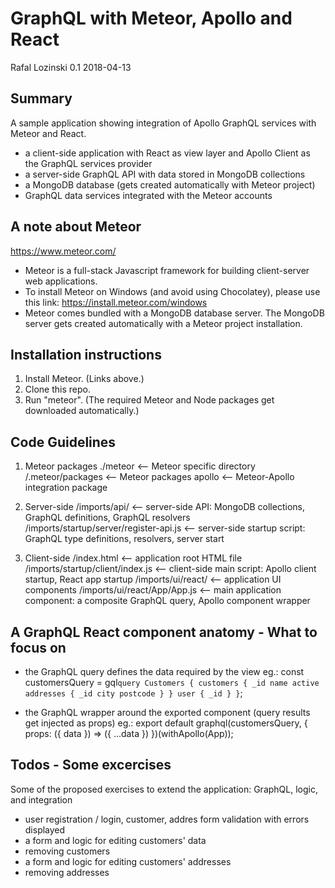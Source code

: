 # GraphQL with Meteor, Apollo and React
Rafal Lozinski 0.1 2018-04-13


## Summary

A sample application showing integration of Apollo GraphQL services with Meteor and React.

* a client-side application with React as view layer and Apollo Client as the GraphQL services provider
* a server-side GraphQL API with data stored in MongoDB collections
* a MongoDB database (gets created automatically with Meteor project)
* GraphQL data services integrated with the Meteor accounts


## A note about Meteor

https://www.meteor.com/

* Meteor is a full-stack Javascript framework for building client-server web applications.
* To install Meteor on Windows (and avoid using Chocolatey), please use this link: https://install.meteor.com/windows
* Meteor comes bundled with a MongoDB database server. The MongoDB server gets created automatically with a Meteor project installation.


## Installation instructions

1. Install Meteor. (Links above.)
2. Clone this repo.
3. Run "meteor". (The required Meteor and Node packages get downloaded automatically.)


## Code Guidelines

1. Meteor packages
./meteor                                    <-- Meteor specific directory
/.meteor/packages                           <-- Meteor packages
apollo                                      <-- Meteor-Apollo integration package

2. Server-side
/imports/api/                               <-- server-side API: MongoDB collections, GraphQL definitions, GraphQL resolvers
/imports/startup/server/register-api.js     <-- server-side startup script: GraphQL type definitions, resolvers, server start

3. Client-side
/index.html                                 <-- application root HTML file
/imports/startup/client/index.js            <-- client-side main script: Apollo client startup, React app startup
/imports/ui/react/                          <-- application UI components
/imports/ui/react/App/App.js                <-- main application component: a composite GraphQL query, Apollo component wrapper


## A GraphQL React component anatomy - What to focus on

* the GraphQL query defines the data required by the view
  eg.:
  const customersQuery = gql`
  query Customers {
    customers {
      _id
      name
      active
      addresses {
        _id
        city
        postcode
      }
    }
    user {
      _id
    }
  }
  `;

* the GraphQL wrapper around the exported component (query results get injected as props)
  eg.:
  export default graphql(customersQuery, {
    props: ({ data }) => ({ ...data })
  })(withApollo(App));


## Todos - Some excercises

Some of the proposed exercises to extend the application: GraphQL, logic, and integration

* user registration / login, customer, addres form validation with errors displayed
* a form and logic for editing customers' data
* removing customers
* a form and logic for editing customers' addresses
* removing addresses
